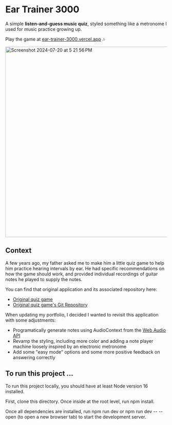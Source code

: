 # Ear Trainer 3000

A simple **listen-and-guess music quiz**, styled something like a metronome I used for music practice growing up.

Play the game at [ear-trainer-3000.vercel.app](https://ear-trainer-3000.vercel.app/)  🎶

<img width="593" alt="Screenshot 2024-07-20 at 5 21 56 PM" src="https://github.com/user-attachments/assets/b63558d9-5046-4232-b434-eecc99142c36">

## Context

A few years ago, my father asked me to make him a little quiz game to help him practice hearing intervals by ear. He had specific recommendations on how the game should work, and provided individual recordings of guitar notes he played to supply the notes.

You can find that original application and its associated repository here:
- [Original quiz game](https://music-notes.vercel.app/)
- [Original quiz game's Git Repository](https://github.com/emikjackson/music-notes)

When updating my portfolio, I decided I wanted to revisit this application with some adjustments:
- Programatically generate notes using AudioContext from the [Web Audio API](https://developer.mozilla.org/en-US/docs/Web/API/Web_Audio_API)
- Revamp the styling, including more color and adding a note player machine loosely inspired by an electronic metronome
- Add some "easy mode" options and some more positive feedback on answering correctly


## To run this project ...
To run this project locally, you should have at least Node version 16 installed.

First, clone this directory. Once inside at the root level, run npm install.

Once all dependencies are installed, run npm run dev or npm run dev -- --open (to open a new browser tab) to start the development server.

